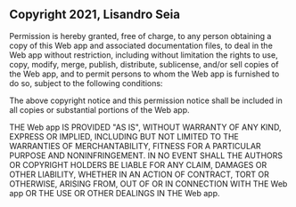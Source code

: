 ## Copyright 2021, Lisandro Seia


Permission is hereby granted, free of charge, to any person obtaining a copy of this Web app and associated documentation files, to deal in the Web app without restriction, including without limitation the rights to use, copy, modify, merge, publish, distribute, sublicense, and/or sell copies of the Web app, and to permit persons to whom the Web app is furnished to do so, subject to the following conditions:

The above copyright notice and this permission notice shall be included in all copies or substantial portions of the Web app.

THE Web app IS PROVIDED "AS IS", WITHOUT WARRANTY OF ANY KIND, EXPRESS OR IMPLIED, INCLUDING BUT NOT LIMITED TO THE WARRANTIES OF MERCHANTABILITY, FITNESS FOR A PARTICULAR PURPOSE AND NONINFRINGEMENT. IN NO EVENT SHALL THE AUTHORS OR COPYRIGHT HOLDERS BE LIABLE FOR ANY CLAIM, DAMAGES OR OTHER LIABILITY, WHETHER IN AN ACTION OF CONTRACT, TORT OR OTHERWISE, ARISING FROM, OUT OF OR IN CONNECTION WITH THE Web app OR THE USE OR OTHER DEALINGS IN THE Web app.
